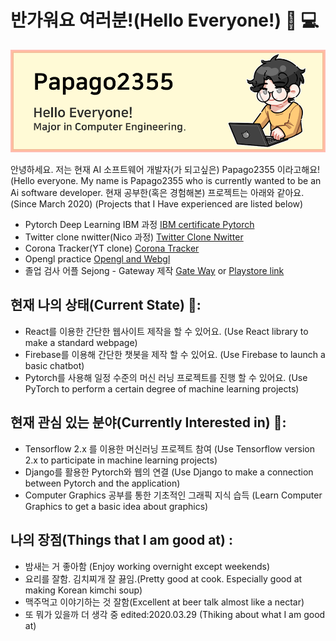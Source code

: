 # 반가워요 여러분!(Hello Everyone!) 👏 💻

<img src="https://github.com/papago2355/papago2355/blob/main/KakaoTalk_20210329_201921848.png" alt="banner that says Monica Powell - software engineer, content creator and community organizer alongside a cartoon illustration of Monica">

안녕하세요. 저는 현재 AI 소프트웨어 개발자(가 되고싶은) Papago2355 이라고해요!
(Hello everyone. My name is Papago2355 who is currently wanted to be an Ai software developer.
현재 공부한(혹은 경험해본) 프로젝트는 아래와 같아요. (Since March 2020)
(Projects that I Have experienced are listed below)

- Pytorch Deep Learning IBM 과정 <a href="https://github.com/papago2355/Deeplearning_with_pytorch">IBM certificate Pytorch</a>
- Twitter clone nwitter(Nico 과정) <a href="https://github.com/papago2355/Nwitter-V2">Twitter Clone Nwitter</a>
- Corona Tracker(YT clone) <a href="https://github.com/papago2355/Corona-Tracker-world">Corona Tracker</a>
- Opengl practice <a href="https://github.com/papago2355/Opengl_playground">Opengl and Webgl</a>
- 졸업 검사 어플 Sejong - Gateway 제작 <a href="https://github.com/Sejong-Gateway">Gate Way</a> or <a href="https://play.google.com/store/apps/details?id=jerry.app.gateway&hl=it">Playstore link</a>

## 현재 나의 상태(Current State) 💪:
- React를 이용한 간단한 웹사이트 제작을 할 수 있어요. (Use React library to make a standard webpage)
- Firebase를 이용해 간단한 챗봇을 제작 할 수 있어요. (Use Firebase to launch a basic chatbot)
- Pytorch를 사용해 일정 수준의 머신 러닝 프로젝트를 진행 할 수 있어요. (Use PyTorch to perform a certain degree of machine learning projects)

## 현재 관심 있는 분야(Currently Interested in) 👀:
- Tensorflow 2.x 를 이용한 머신러닝 프로젝트 참여 (Use Tensorflow version 2.x to participate in machine learning projects)
- Django를 활용한 Pytorch와 웹의 연결 (Use Django to make a connection between Pytorch and the application)
- Computer Graphics 공부를 통한 기초적인 그래픽 지식 습득 (Learn Computer Graphics to get a basic idea about graphics)

## 나의 장점(Things that I am good at) :
- 밤새는 거 좋아함 (Enjoy working overnight except weekends)
- 요리를 잘함. 김치찌개 잘 끓임.(Pretty good at cook. Especially good at making Korean kimchi soup)
- 맥주먹고 이야기하는 것 잘함(Excellent at beer talk almost like a nectar)
- 또 뭐가 있을까 더 생각 중 edited:2020.03.29 (Thiking about what I am good at)
